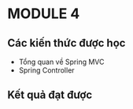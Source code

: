 # MODULE 4

## Các kiến thức được học

- Tổng quan về Spring MVC
- Spring Controller


## Kết quả đạt được